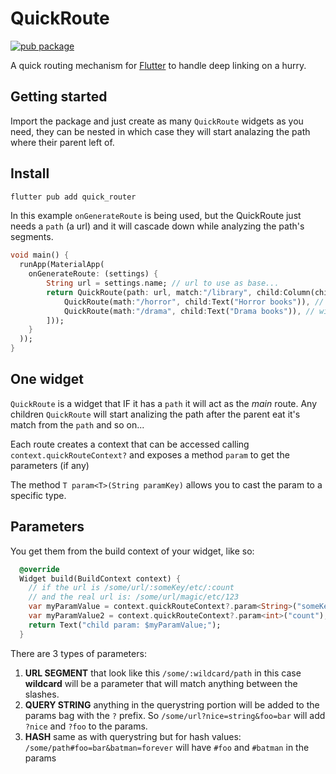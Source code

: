 <!-- 
This README describes the package. If you publish this package to pub.dev,
this README's contents appear on the landing page for your package.

For information about how to write a good package README, see the guide for
[writing package pages](https://dart.dev/guides/libraries/writing-package-pages). 

For general information about developing packages, see the Dart guide for
[creating packages](https://dart.dev/guides/libraries/create-library-packages)
and the Flutter guide for
[developing packages and plugins](https://flutter.dev/developing-packages). 
-->
# QuickRoute
[![pub package](https://img.shields.io/pub/v/quick_router.svg)](https://pub.dev/packages/quick_router)

A quick routing mechanism for [Flutter](https://flutter.dev/) to handle deep linking on a hurry. 

## Getting started

Import the package and just create as many `QuickRoute` widgets as you need, they can be nested in which case they will start analazing the path where their parent left of.

## Install 

```bash
flutter pub add quick_router
```

In this example `onGenerateRoute` is being used, but the QuickRoute just needs a `path` (a url) and it will cascade down while analyzing the path's segments.

```dart
void main() {
  runApp(MaterialApp( 
    onGenerateRoute: (settings) {
        String url = settings.name; // url to use as base...
        return QuickRoute(path: url, match:"/library", child:Column(children:[
            QuickRoute(math:"/horror", child:Text("Horror books")), // will run on /library/horror
            QuickRoute(math:"/drama", child:Text("Drama books")), // will run on /library/drama
        ]));
    }
  )); 
}
```

## One widget

`QuickRoute` is a widget that IF it has a `path` it will act as the *main* route. Any children `QuickRoute` will start analizing the path after the parent eat it's match from the `path` and so on...

Each route creates a context that can be accessed calling `context.quickRouteContext?` and exposes a method `param` to get the parameters (if any) 

The method `T param<T>(String paramKey)` allows you to cast the param to a specific type.

## Parameters
You get them from the build context of your widget, like so:
```dart
  @override
  Widget build(BuildContext context) {
    // if the url is /some/url/:someKey/etc/:count
    // and the real url is: /some/url/magic/etc/123
    var myParamValue = context.quickRouteContext?.param<String>("someKey"); // = magic
    var myParamValue2 = context.quickRouteContext?.param<int>("count"); // = 123
    return Text("child param: $myParamValue;");
  }
```


There are 3 types of parameters:
1. **URL SEGMENT** that look like this `/some/:wildcard/path` in this case **wildcard** will be a parameter that will match anything between the slashes.
2. **QUERY STRING** anything in the querystring portion will be added to the params bag with the `?` prefix. So `/some/url?nice=string&foo=bar` will add `?nice` and `?foo` to the params.
3. **HASH** same as with querystring but for hash values: `/some/path#foo=bar&batman=forever` will have `#foo` and `#batman` in the params
